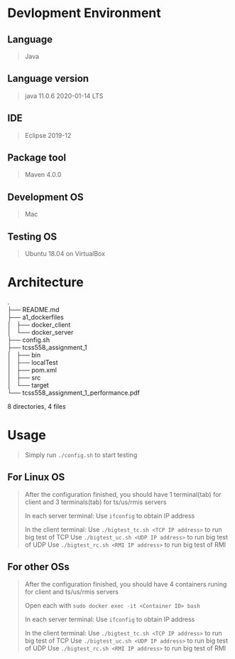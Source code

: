 # Devlopment Environment
## Language
>Java

## Language version
>java 11.0.6 2020-01-14 LTS

## IDE
>Eclipse 2019-12

## Package tool
>Maven 4.0.0

## Development OS 
>Mac

## Testing OS 
>Ubuntu 18.04 on VirtualBox

# Architecture
.  
├── README.md  
├── a1_dockerfiles  
│   ├── docker_client  
│   └── docker_server  
├── config.sh  
├── tcss558_assignment_1  
│   ├── bin  
│   ├── localTest  
│   ├── pom.xml  
│   ├── src  
│   └── target  
└── tcss558_assignment_1_performance.pdf  

8 directories, 4 files  

# Usage
>Simply run `./config.sh` to start testing
>
## For Linux OS
>After the configuration finished, you should have 1 terminal(tab) for client
>and 3 terminals(tab) for ts/us/rmis servers
>
>In each server terminal:
>Use `ifconfig` to obtain IP address
>
>In the client terminal:
>Use `./bigtest_tc.sh <TCP IP address>` to run big test of TCP
>Use `./bigtest_uc.sh <UDP IP address>` to run big test of UDP
>Use `./bigtest_rc.sh <RMI IP address>` to run big test of RMI
>
## For other OSs
>After the configuration finished, you should have 4 containers runing for
>client and ts/us/rmis servers
>
>Open each with `sudo docker exec -it <Container ID> bash`
>
>In each server terminal:
>Use `ifconfig` to obtain IP address
>
>In the client terminal:
>Use `./bigtest_tc.sh <TCP IP address>` to run big test of TCP
>Use `./bigtest_uc.sh <UDP IP address>` to run big test of UDP
>Use `./bigtest_rc.sh <RMI IP address>` to run big test of RMI
>


